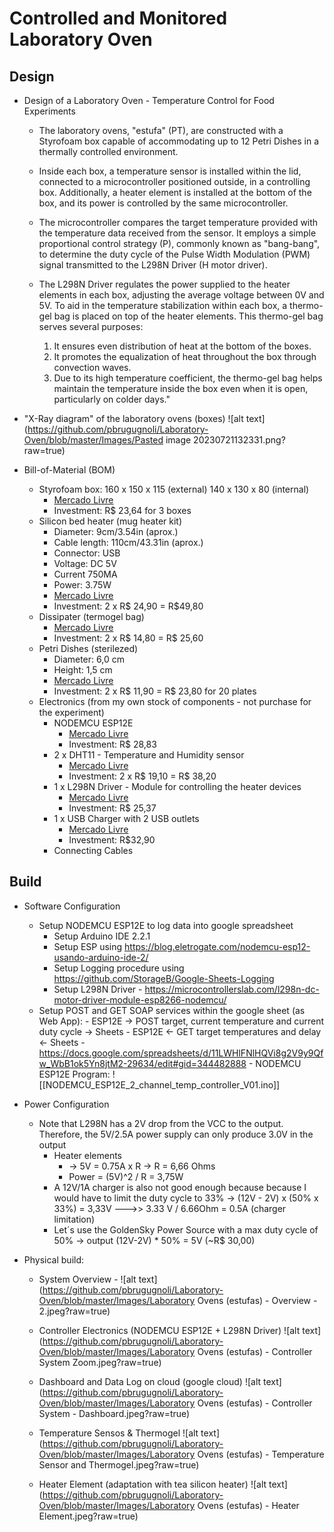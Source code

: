 # Controlled and Monitored Laboratory Oven

## Design

- Design of a Laboratory Oven - Temperature Control for Food Experiments

	- The laboratory ovens, "estufa" (PT), are constructed with a Styrofoam box capable of accommodating up to 12 Petri Dishes in a thermally controlled environment.

	- Inside each box, a temperature sensor is installed within the lid, connected to a microcontroller positioned outside, in a controlling box. Additionally, a heater element is installed at the bottom of the box, and its power is controlled by the same microcontroller.

	- The microcontroller compares the target temperature provided with the temperature data received from the sensor. It employs a simple proportional control strategy (P), commonly known as "bang-bang", to determine the duty cycle of the Pulse Width Modulation (PWM) signal transmitted to the L298N Driver (H motor driver).

	- The L298N Driver regulates the power supplied to the heater elements in each box, adjusting the average voltage between 0V and 5V. To aid in the temperature stabilization within each box, a thermo-gel bag is placed on top of the heater elements. This thermo-gel bag serves several purposes:
		1. It ensures even distribution of heat at the bottom of the boxes.
		2. It promotes the equalization of heat throughout the box through convection waves.
		3. Due to its high temperature coefficient, the thermo-gel bag helps maintain the temperature inside the box even when it is open, particularly on colder days."
		
- "X-Ray diagram" of the laboratory ovens (boxes)
	![alt text](https://github.com/pbrugugnoli/Laboratory-Oven/blob/master/Images/Pasted image 20230721132331.png?raw=true)

- Bill-of-Material (BOM)
	- Styrofoam box:  160 x 150 x 115 (external) 140 x 130 x 80 (internal)
		- [Mercado Livre](https://produto.mercadolivre.com.br/MLB-2102867731-3-caixa-de-isopor-1-litro-1-kg-multiuso-medicamentos-sorvete-_JM)
		- Investment: R$ 23,64 for 3 boxes
	- Silicon bed heater (mug heater kit)
		- Diameter: 9cm/3.54in (aprox.)  
		- Cable length: 110cm/43.31in (aprox.)  
		- Connector: USB  
		- Voltage: DC 5V  
		- Current 750MA  
		- Power: 3.75W
		- [Mercado Livre](https://produto.mercadolivre.com.br/MLB-3165666745-kit-aquecedor-xicara-caneca-usb-cafe-cha-leite-base-portatil-_JM)
		- Investment: 2 x R$ 24,90 = R$49,80
	- Dissipater (termogel bag)
		- [Mercado Livre](https://produto.mercadolivre.com.br/MLB-3681768652-bolsa-termica-com-gel-quente-fria-100gr-p-pequenas-lesoes-_JM?variation=#reco_item_pos=0&reco_backend=univb-vip-buybox&reco_backend_type=low_level&reco_client=vip-v2p&reco_id=19277ce7-42fd-48ab-8f34-c18bd452fcaf)
		- Investment: 2 x R$ 14,80 = R$ 25,60
	- Petri Dishes (sterilezed)
		- Diameter: 6,0 cm 
		- Height:  1,5 cm
		- [Mercado Livre](https://produto.mercadolivre.com.br/MLB-1603934261-placa-de-petri-60x15mm-ps-lisa-esteril-pacote-10-unidades-_JM)
		- Investment: 2 x R$ 11,90 = R$ 23,80 for 20 plates
	- Electronics (from my own stock of components - not purchase for the experiment)
		- NODEMCU ESP12E
			- [Mercado Livre](https://produto.mercadolivre.com.br/MLB-1211973212-modulo-wifi-esp8266-nodemcu-esp-12e-_JM#position=1&search_layout=stack&type=item&tracking_id=cdffab4f-46a7-4fca-97a6-1d4579cff972)
			- Investment: R$ 28,83
		- 2 x DHT11 - Temperature and Humidity sensor
			- [Mercado Livre](https://produto.mercadolivre.com.br/MLB-3472612190-sensor-umidade-temperatura-dht11-_JM#is_advertising=true&position=3&search_layout=grid&type=pad&tracking_id=7adacaa7-d237-4ec8-a9f9-e31c125b8adc&is_advertising=true&ad_domain=VQCATCORE_LST&ad_position=3&ad_click_id=ZDQ0MGQzNjktYTA0ZS00MmZlLWE2MGYtMDA2MGQ1YjA0Yzhj)
			- Investment: 2 x R$ 19,10 = R$ 38,20
		- 1 x L298N Driver - Module for controlling the heater devices
			- [Mercado Livre](https://produto.mercadolivre.com.br/MLB-2174675843-driver-motor-ponte-h-dupla-l298n-controladora-driver-l298n-_JM#is_advertising=true&position=1&search_layout=stack&type=pad&tracking_id=6cb07d7c-8c59-42fd-9dca-7c09c70f58aa&is_advertising=true&ad_domain=VQCATCORE_LST&ad_position=1&ad_click_id=N2QzZDk1NjItZWYwMC00MDc5LWE1YzMtOTljYmY0NDFhYjM0)
			- Investment: R$ 25,37
		- 1 x USB Charger with 2 USB outlets
			- [Mercado Livre](https://www.mercadolivre.com.br/carregador-de-parede-compact-2x-usb-21-a-10-w-geonav-esacb2-cor-preto/p/MLB20804926?pdp_filters=item_id:MLB3287977089#is_advertising=true&searchVariation=MLB20804926&position=1&search_layout=stack&type=pad&tracking_id=6992cc75-455d-44be-b4db-c96ce3f9d93b&is_advertising=true&ad_domain=VQCATCORE_LST&ad_position=1&ad_click_id=MmE1NTIxOWMtNTRhYi00MjVhLWJlYTUtOGQ1YzE0Mzc0NDUw)
			- Investment: R$32,90
		- Connecting Cables

## Build
- Software Configuration
	- Setup NODEMCU ESP12E to log data into google spreadsheet
		- Setup Arduino IDE 2.2.1
		- Setup ESP using https://blog.eletrogate.com/nodemcu-esp12-usando-arduino-ide-2/
		- Setup Logging procedure using https://github.com/StorageB/Google-Sheets-Logging
		- Setup L298N Driver - https://microcontrollerslab.com/l298n-dc-motor-driver-module-esp8266-nodemcu/
	- Setup POST and GET  SOAP services within the google sheet (as Web App):
			- ESP12E -> POST  target, current temperature and current duty cycle -> Sheets
			- ESP12E <- GET target temperatures and delay <- Sheets 
			- https://docs.google.com/spreadsheets/d/11LWHlFNlHQVi8g2V9y9Qfw_WbB1ok5Yn8jtM2-29634/edit#gid=344482888
			- NODEMCU ESP12E Program: ![[NODEMCU_ESP12E_2_channel_temp_controller_V01.ino]]
- Power Configuration 
	- Note that L298N has a 2V drop from the VCC to the output. Therefore, the 5V/2.5A power supply can only produce 3.0V in the output 
		- Heater elements 
			- -> 5V = 0.75A x R -> R = 6,66 Ohms
			- Power = (5V)^2 / R = 3,75W
		- A 12V/1A charger is also not good enough because because I would have to limit the duty cycle to 33% -> (12V - 2V) x (50% x 33%) = 3,33V  --->> 3.33 V / 6.66Ohm = 0.5A (charger limitation)
		- Let´s use the GoldenSky Power Source with a max duty cycle of 50% -> output (12V-2V) * 50% = 5V (~R$ 30,00)



- Physical build:
	- System Overview	- 	![alt text](https://github.com/pbrugugnoli/Laboratory-Oven/blob/master/Images/Laboratory Ovens (estufas) - Overview - 2.jpeg?raw=true)
	
	- Controller Electronics (NODEMCU ESP12E + L298N Driver) ![alt text](https://github.com/pbrugugnoli/Laboratory-Oven/blob/master/Images/Laboratory Ovens (estufas) - Controller System Zoom.jpeg?raw=true)
	
	- Dashboard and Data Log on cloud (google cloud) ![alt text](https://github.com/pbrugugnoli/Laboratory-Oven/blob/master/Images/Laboratory Ovens (estufas) - Controller System - Dashboard.jpeg?raw=true)
	
	- Temperature Sensos & Thermogel ![alt text](https://github.com/pbrugugnoli/Laboratory-Oven/blob/master/Images/Laboratory Ovens (estufas) - Temperature Sensor and Thermogel.jpeg?raw=true)

	- Heater Element (adaptation with tea silicon heater) ![alt text](https://github.com/pbrugugnoli/Laboratory-Oven/blob/master/Images/Laboratory Ovens (estufas) - Heater Element.jpeg?raw=true)
